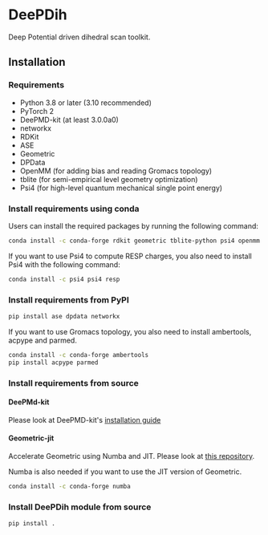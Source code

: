 # DeePDih
 Deep Potential driven dihedral scan toolkit.

## Installation

### Requirements
- Python 3.8 or later (3.10 recommended)
- PyTorch 2
- DeePMD-kit (at least 3.0.0a0)
- networkx
- RDKit
- ASE
- Geometric
- DPData
- OpenMM (for adding bias and reading Gromacs topology)
- tblite (for semi-empirical level geometry optimization)
- Psi4 (for high-level quantum mechanical single point energy)

### Install requirements using conda

Users can install the required packages by running the following command:

```bash
conda install -c conda-forge rdkit geometric tblite-python psi4 openmm
```

If you want to use Psi4 to compute RESP charges, you also need to install Psi4 with the following command:

```bash
conda install -c psi4 psi4 resp
```

### Install requirements from PyPI

```bash
pip install ase dpdata networkx
```

If you want to use Gromacs topology, you also need to install ambertools, acpype and parmed.
    
```bash
conda install -c conda-forge ambertools
pip install acpype parmed
```

### Install requirements from source

#### DeePMd-kit

Please look at DeePMD-kit's [installation guide](https://github.com/deepmodeling/deepmd-kit/releases/tag/v3.0.0a0)

#### Geometric-jit

Accelerate Geometric using Numba and JIT. Please look at [this repository](https://github.com/WangXinyan940/geomeTRIC_jit).

Numba is also needed if you want to use the JIT version of Geometric.

```bash
conda install -c conda-forge numba
```

### Install DeePDih module from source

```bash
pip install .
```

